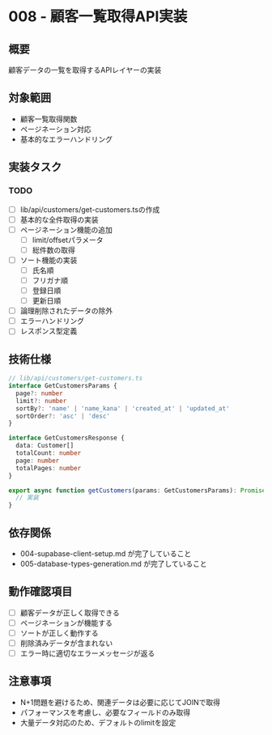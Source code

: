 # 008 - 顧客一覧取得API実装

## 概要
顧客データの一覧を取得するAPIレイヤーの実装

## 対象範囲
- 顧客一覧取得関数
- ページネーション対応
- 基本的なエラーハンドリング

## 実装タスク

### TODO
- [ ] lib/api/customers/get-customers.tsの作成
- [ ] 基本的な全件取得の実装
- [ ] ページネーション機能の追加
  - [ ] limit/offsetパラメータ
  - [ ] 総件数の取得
- [ ] ソート機能の実装
  - [ ] 氏名順
  - [ ] フリガナ順
  - [ ] 登録日順
  - [ ] 更新日順
- [ ] 論理削除されたデータの除外
- [ ] エラーハンドリング
- [ ] レスポンス型定義

## 技術仕様
```typescript
// lib/api/customers/get-customers.ts
interface GetCustomersParams {
  page?: number
  limit?: number
  sortBy?: 'name' | 'name_kana' | 'created_at' | 'updated_at'
  sortOrder?: 'asc' | 'desc'
}

interface GetCustomersResponse {
  data: Customer[]
  totalCount: number
  page: number
  totalPages: number
}

export async function getCustomers(params: GetCustomersParams): Promise<GetCustomersResponse> {
  // 実装
}
```

## 依存関係
- 004-supabase-client-setup.md が完了していること
- 005-database-types-generation.md が完了していること

## 動作確認項目
- [ ] 顧客データが正しく取得できる
- [ ] ページネーションが機能する
- [ ] ソートが正しく動作する
- [ ] 削除済みデータが含まれない
- [ ] エラー時に適切なエラーメッセージが返る

## 注意事項
- N+1問題を避けるため、関連データは必要に応じてJOINで取得
- パフォーマンスを考慮し、必要なフィールドのみ取得
- 大量データ対応のため、デフォルトのlimitを設定